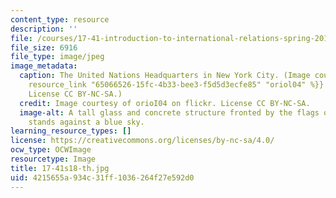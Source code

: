 ```yaml
---
content_type: resource
description: ''
file: /courses/17-41-introduction-to-international-relations-spring-2018/4215655a934c31ff1036264f27e592d0_17-41s18-th.jpg
file_size: 6916
file_type: image/jpeg
image_metadata:
  caption: The United Nations Headquarters in New York City. (Image courtesy of {{%
    resource_link "65066526-15fc-4b33-bee3-f5d5d3ecfe85" "oriol04" %}} on flickr.
    License CC BY-NC-SA.)
  credit: Image courtesy of orioI04 on flickr. License CC BY-NC-SA.
  image-alt: A tall glass and concrete structure fronted by the flags of various nations
    stands against a blue sky.
learning_resource_types: []
license: https://creativecommons.org/licenses/by-nc-sa/4.0/
ocw_type: OCWImage
resourcetype: Image
title: 17-41s18-th.jpg
uid: 4215655a-934c-31ff-1036-264f27e592d0
---
```

